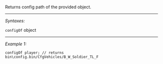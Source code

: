 Returns config path of the provided object.


---
*Syntaxes:*

`configOf` object

---
*Example 1:*

```sqf
configOf player; // returns bin\config.bin/CfgVehicles/B_W_Soldier_TL_F
```